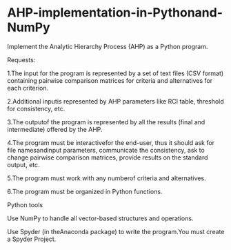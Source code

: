 # AHP-implementation-in-Pythonand-NumPy
Implement the Analytic Hierarchy Process (AHP) as a Python program.

Requests:

1.The input for  the  program  is  represented  by  a  set  of  text  files  (CSV  format)  containing pairwise comparison matrices for criteria and alternatives for each criterion.

2.Additional inputis represented by AHP parameters like RCI table, threshold for consistency, etc.

3.The outputof the program is represented by all the results (final and intermediate) offered by the AHP.

4.The program must be interactivefor the end-user, thus it should ask for file namesandinput parameters,  communicate  the  consistency,  ask  to  change  pairwise  comparison  matrices, provide results on the standard output, etc.

5.The program must work with any numberof criteria and alternatives.

6.The program must be organized in Python functions.


Python tools

Use NumPy to handle all vector-based structures and operations.

Use  Spyder  (in  theAnaconda  package)  to  write  the  program.You  must  create  a  Spyder Project.


